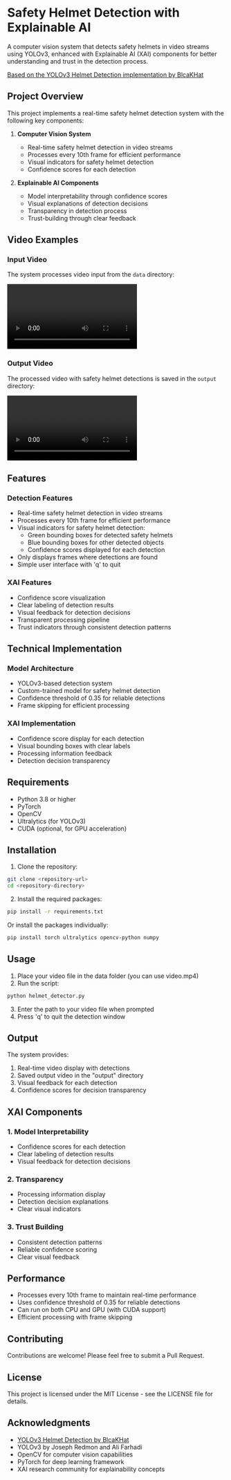 # Safety Helmet Detection with Explainable AI

A computer vision system that detects safety helmets in video streams using YOLOv3, enhanced with Explainable AI (XAI) components for better understanding and trust in the detection process.

[Based on the YOLOv3 Helmet Detection implementation by BlcaKHat](https://github.com/BlcaKHat/yolov3-Helmet-Detection)

## Project Overview

This project implements a real-time safety helmet detection system with the following key components:

1. **Computer Vision System**
   - Real-time safety helmet detection in video streams
   - Processes every 10th frame for efficient performance
   - Visual indicators for safety helmet detection
   - Confidence scores for each detection

2. **Explainable AI Components**
   - Model interpretability through confidence scores
   - Visual explanations of detection decisions
   - Transparency in detection process
   - Trust-building through clear feedback

## Video Examples

### Input Video
The system processes video input from the `data` directory:

![Input Video](data/video.mp4)

### Output Video
The processed video with safety helmet detections is saved in the `output` directory:

![Output Video](output/safety_helmet_detection.mp4)

## Features

### Detection Features
- Real-time safety helmet detection in video streams
- Processes every 10th frame for efficient performance
- Visual indicators for safety helmet detection:
  - Green bounding boxes for detected safety helmets
  - Blue bounding boxes for other detected objects
  - Confidence scores displayed for each detection
- Only displays frames where detections are found
- Simple user interface with 'q' to quit

### XAI Features
- Confidence score visualization
- Clear labeling of detection results
- Visual feedback for detection decisions
- Transparent processing pipeline
- Trust indicators through consistent detection patterns

## Technical Implementation

### Model Architecture
- YOLOv3-based detection system
- Custom-trained model for safety helmet detection
- Confidence threshold of 0.35 for reliable detections
- Frame skipping for efficient processing

### XAI Implementation
- Confidence score display for each detection
- Visual bounding boxes with clear labels
- Processing information feedback
- Detection decision transparency

## Requirements

- Python 3.8 or higher
- PyTorch
- OpenCV
- Ultralytics (for YOLOv3)
- CUDA (optional, for GPU acceleration)

## Installation

1. Clone the repository:
```bash
git clone <repository-url>
cd <repository-directory>
```

2. Install the required packages:
```bash
pip install -r requirements.txt
```

Or install the packages individually:
```bash
pip install torch ultralytics opencv-python numpy
```

## Usage

1. Place your video file in the data folder (you can use video.mp4)
2. Run the script:
```bash
python helmet_detector.py
```
3. Enter the path to your video file when prompted
4. Press 'q' to quit the detection window

## Output

The system provides:
1. Real-time video display with detections
2. Saved output video in the "output" directory
3. Visual feedback for each detection
4. Confidence scores for decision transparency

## XAI Components

### 1. Model Interpretability
- Confidence scores for each detection
- Clear labeling of detection results
- Visual feedback for detection decisions

### 2. Transparency
- Processing information display
- Detection decision explanations
- Clear visual indicators

### 3. Trust Building
- Consistent detection patterns
- Reliable confidence scoring
- Clear visual feedback

## Performance

- Processes every 10th frame to maintain real-time performance
- Uses confidence threshold of 0.35 for reliable detections
- Can run on both CPU and GPU (with CUDA support)
- Efficient processing with frame skipping

## Contributing

Contributions are welcome! Please feel free to submit a Pull Request.

## License

This project is licensed under the MIT License - see the LICENSE file for details.

## Acknowledgments

- [YOLOv3 Helmet Detection by BlcaKHat](https://github.com/BlcaKHat/yolov3-Helmet-Detection)
- YOLOv3 by Joseph Redmon and Ali Farhadi
- OpenCV for computer vision capabilities
- PyTorch for deep learning framework
- XAI research community for explainability concepts